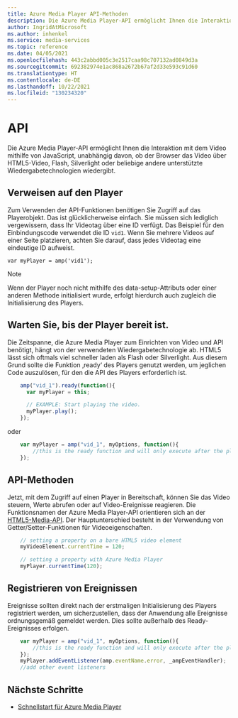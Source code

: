 ```yaml
---
title: Azure Media Player API-Methoden
description: Die Azure Media Player-API ermöglicht Ihnen die Interaktion mit dem Video mithilfe von JavaScript, unabhängig davon, ob der Browser das Video über HTML5-Video, Flash, Silverlight oder beliebige andere unterstützte Wiedergabetechnologien wiedergibt.
author: IngridAtMicrosoft
ms.author: inhenkel
ms.service: media-services
ms.topic: reference
ms.date: 04/05/2021
ms.openlocfilehash: 443c2abbd005c3e2517caa98c707132ad0849d3a
ms.sourcegitcommit: 692382974e1ac868a2672b67af2d33e593c91d60
ms.translationtype: HT
ms.contentlocale: de-DE
ms.lasthandoff: 10/22/2021
ms.locfileid: "130234320"
---
```

# <a name="api"></a>API #

Die Azure Media Player-API ermöglicht Ihnen die Interaktion mit dem Video mithilfe von JavaScript, unabhängig davon, ob der Browser das Video über HTML5-Video, Flash, Silverlight oder beliebige andere unterstützte Wiedergabetechnologien wiedergibt.

## <a name="referencing-the-player"></a>Verweisen auf den Player ##

Zum Verwenden der API-Funktionen benötigen Sie Zugriff auf das Playerobjekt. Das ist glücklicherweise einfach. Sie müssen sich lediglich vergewissern, dass Ihr Videotag über eine ID verfügt. Das Beispiel für den Einbindungscode verwendet die ID `vid1`. Wenn Sie mehrere Videos auf einer Seite platzieren, achten Sie darauf, dass jedes Videotag eine eindeutige ID aufweist.

`var myPlayer = amp('vid1');`

> [!NOTE]
> Wenn der Player noch nicht mithilfe des data-setup-Attributs oder einer anderen Methode initialisiert wurde, erfolgt hierdurch auch zugleich die Initialisierung des Players.

## <a name="wait-until-the-player-is-ready"></a>Warten Sie, bis der Player bereit ist. ##

Die Zeitspanne, die Azure Media Player zum Einrichten von Video und API benötigt, hängt von der verwendeten Wiedergabetechnologie ab. HTML5 lässt sich oftmals viel schneller laden als Flash oder Silverlight. Aus diesem Grund sollte die Funktion ‚ready‘ des Players genutzt werden, um jeglichen Code auszulösen, für den die API des Players erforderlich ist.

```javascript
    amp("vid_1").ready(function(){
      var myPlayer = this;

      // EXAMPLE: Start playing the video.
      myPlayer.play();
    });
```

oder

```javascript
    var myPlayer = amp("vid_1", myOptions, function(){
        //this is the ready function and will only execute after the player is loaded
    });
```

## <a name="api-methods"></a>API-Methoden ##

Jetzt, mit dem Zugriff auf einen Player in Bereitschaft, können Sie das Video steuern, Werte abrufen oder auf Video-Ereignisse reagieren. Die Funktionsnamen der Azure Media Player-API orientieren sich an der [HTML5-Media-API](http://www.whatwg.org/specs/web-apps/current-work/multipage/the-video-element.html). Der Hauptunterschied besteht in der Verwendung von Getter/Setter-Funktionen für Videoeigenschaften.

```javascript
    // setting a property on a bare HTML5 video element
    myVideoElement.currentTime = 120;

    // setting a property with Azure Media Player
    myPlayer.currentTime(120);
```

## <a name="registering-for-events"></a>Registrieren von Ereignissen ##
Ereignisse sollten direkt nach der erstmaligen Initialisierung des Players registriert werden, um sicherzustellen, dass der Anwendung alle Ereignisse ordnungsgemäß gemeldet werden. Dies sollte außerhalb des Ready-Ereignisses erfolgen.

```javascript
    var myPlayer = amp("vid_1", myOptions, function(){
        //this is the ready function and will only execute after the player is loaded
    });
    myPlayer.addEventListener(amp.eventName.error, _ampEventHandler);
    //add other event listeners
```

## <a name="next-steps"></a>Nächste Schritte ##

<!---Some context for the following links goes here--->
- [Schnellstart für Azure Media Player](azure-media-player-quickstart.md)